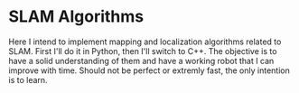 # SLAM Algorithms

Here I intend to implement mapping and localization algorithms related to SLAM. First I'll do it in Python, then I'll switch to C++. The objective is to have a solid understanding of them and have a working robot that I can improve with time. Should not be perfect or extremly fast, the only intention is to learn.
